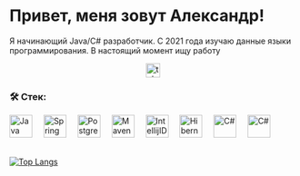 # Привет, меня зовут Александр!

<p align="left">Я начинающий Java/C# разработчик. С 2021 года изучаю данные языки программирования. В настоящий момент ищу работу</p>

<div align="center">
  <a href="https://t.me/morganeccc" target="_blank">
    <img src="https://img.shields.io/static/v1?message=Telegram&logo=telegram&label=&color=2CA5E0&logoColor=white&labelColor=&style=for-the-badge" height="25" alt="telegram logo"  />
  </a>
</div>

<h3 align="left">🛠 Стек:</h3>

<div align="left">
  <img src="https://cdn.jsdelivr.net/gh/devicons/devicon@latest/icons/java/java-original.svg" height="40" alt="Java" />
  <img width="12" />
  <img src="https://cdn.jsdelivr.net/gh/devicons/devicon@latest/icons/spring/spring-original.svg" height="40" alt="Spring" />
  <img width="12" />
  <img src="https://cdn.jsdelivr.net/gh/devicons/devicon@latest/icons/postgresql/postgresql-original.svg"  height="40" alt="PostgreSQL" />
  <img width="12" />
  <img src="https://cdn.jsdelivr.net/gh/devicons/devicon@latest/icons/maven/maven-original.svg" height="40" alt="Maven" />
  <img width="12" />     
  <img src="https://cdn.jsdelivr.net/gh/devicons/devicon@latest/icons/intellij/intellij-original.svg" height="40" alt="IntellijIDEA" />
  <img width="12" />
  <img src="https://cdn.jsdelivr.net/gh/devicons/devicon@latest/icons/hibernate/hibernate-original.svg" height="40" alt="Hibernate" />
  <img width="12" />    
  <img src="https://cdn.jsdelivr.net/gh/devicons/devicon@latest/icons/csharp/csharp-original.svg" height="40" alt="C#" />
  <img width="12" />    
  <img src="https://upload.wikimedia.org/wikipedia/commons/3/37/WinForms_Logo.png" height="40" alt="C#" />
</div>

<br>

[![Top Langs](https://github-readme-stats.vercel.app/api/top-langs/?username=Aleksandeeer)](https://github.com/anuraghazra/github-readme-stats)
